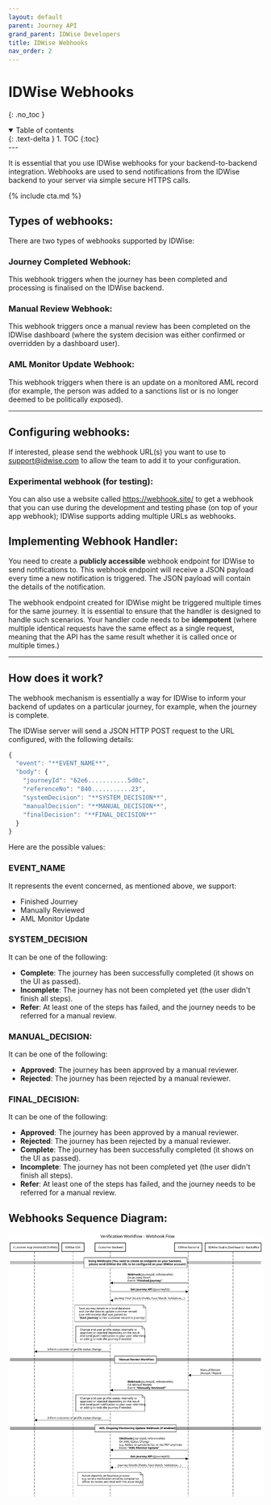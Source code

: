 ```yaml
---
layout: default
parent: Journey API
grand_parent: IDWise Developers
title: IDWise Webhooks
nav_order: 2
---
```


# IDWise Webhooks
{: .no_toc }


<details open markdown="block">
  <summary>
    Table of contents
  </summary>
  {: .text-delta }
1. TOC
{:toc}
</details>
---

It is essential that you use IDWise webhooks for your backend-to-backend integration. Webhooks are used to send notifications from the IDWise backend to your server via simple secure HTTPS calls.

{% include cta.md %}

## Types of webhooks:

There are two types of webhooks supported by IDWise:

### Journey Completed Webhook:

This webhook triggers when the journey has been completed and processing is finalised on the IDWise backend.

### Manual Review Webhook:

This webhook triggers once a manual review has been completed on the IDWise dashboard (where the system decision was either confirmed or overridden by a dashboard user).

### AML Monitor Update Webhook:

This webhook triggers when there is an update on a monitored AML record (for example, the person was added to a sanctions list or is no longer deemed to be politically exposed).

* * * * *

## Configuring webhooks:

If interested, please send the webhook URL(s) you want to use to <support@idwise.com> to allow the team to add it to your configuration.

### Experimental webhook (for testing):

You can also use a website called <https://webhook.site/> to get a webhook that you can use during the development and testing phase (on top of your app webhook); IDWise supports adding multiple URLs as webhooks.

## Implementing Webhook Handler:
You need to create a **publicly accessible** webhook endpoint for IDWise to send notifications to. This webhook endpoint will receive a JSON payload every time a new notification is triggered. The JSON payload will contain the details of the notification.

The webhook endpoint created for IDWise might be triggered multiple times for the same journey. It is essential to ensure that the handler is designed to handle such scenarios. Your handler code needs to be **idempotent** (where multiple identical requests have the same effect as a single request, meaning that the API has the same result whether it is called once or multiple times.)

* * * * *

## How does it work?

The webhook mechanism is essentially a way for IDWise to inform your backend of updates on a particular journey, for example, when the journey is complete.

The IDWise server will send a JSON HTTP POST request to the URL configured, with the following details:

```javascript
{
  "event": "**EVENT_NAME**",
  "body": {
    "journeyId": "62e6...........5d0c",
    "referenceNo": "840...........23",
    "systemDecision": "**SYSTEM_DECISION**",
    "manualDecision": "**MANUAL_DECISION**",
    "finalDecision": "**FINAL_DECISION**"
  }
}
```

Here are the possible values:

### EVENT_NAME
It represents the event concerned, as mentioned above, we support:

-   Finished Journey
-   Manually Reviewed
-   AML Monitor Update

### SYSTEM_DECISION
It can be one of the following:

-   **Complete**: The journey has been successfully completed (it shows on the UI as passed).
-   **Incomplete**: The journey has not been completed yet (the user didn't finish all steps).
-   **Refer**: At least one of the steps has failed, and the journey needs to be referred for a manual review.

### MANUAL_DECISION:
It can be one of the following:

-   **Approved**: The journey has been approved by a manual reviewer.
-   **Rejected**: The journey has been rejected by a manual reviewer.

### FINAL_DECISION:
It can be one of the following:

-   **Approved**: The journey has been approved by a manual reviewer.
-   **Rejected**: The journey has been rejected by a manual reviewer.
-   **Complete**: The journey has been successfully completed (it shows on the UI as passed).
-   **Incomplete**: The journey has not been completed yet (the user didn't finish all steps).
-   **Refer**: At least one of the steps has failed, and the journey needs to be referred for a manual review.

## Webhooks Sequence Diagram:
![download (3)](https://raw.githubusercontent.com/idwise/idwise.github.io/main/assets/webhook-flow-sequence-diagram.svg)
